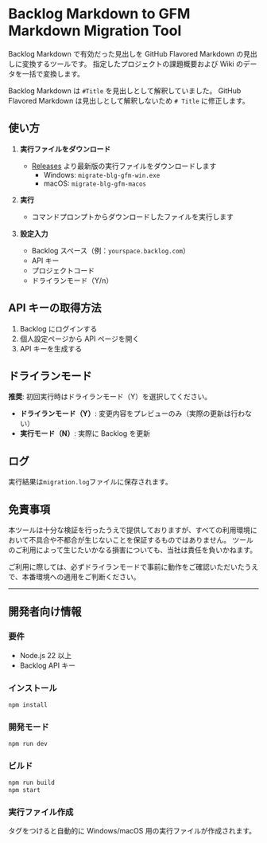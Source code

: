 # Backlog Markdown to GFM Markdown Migration Tool

Backlog Markdown で有効だった見出しを GitHub Flavored Markdown の見出しに変換するツールです。
指定したプロジェクトの課題概要および Wiki のデータを一括で変換します。

Backlog Markdown は `#Title` を見出しとして解釈していました。
GitHub Flavored Markdown は見出しとして解釈しないため `# Title` に修正します。

## 使い方

1. **実行ファイルをダウンロード**
   - [Releases](https://github.com/tsuyoshizawa/migrate-blg-gfm-markdown/releases) より最新版の実行ファイルをダウンロードします
      - Windows: `migrate-blg-gfm-win.exe`
      - macOS: `migrate-blg-gfm-macos`

2. **実行**
   - コマンドプロンプトからダウンロードしたファイルを実行します

3. **設定入力**
   - Backlog スペース（例：`yourspace.backlog.com`）
   - API キー
   - プロジェクトコード
   - ドライランモード（Y/n）

## API キーの取得方法

1. Backlog にログインする
2. 個人設定ページから API ページを開く
3. API キーを生成する

## ドライランモード

**推奨**: 初回実行時はドライランモード（Y）を選択してください。

- **ドライランモード（Y）**: 変更内容をプレビューのみ（実際の更新は行わない）
- **実行モード（N）**: 実際に Backlog を更新

## ログ

実行結果は`migration.log`ファイルに保存されます。

## 免責事項

本ツールは十分な検証を行ったうえで提供しておりますが、すべての利用環境において不具合や不都合が生じないことを保証するものではありません。
ツールのご利用によって生じたいかなる損害についても、当社は責任を負いかねます。

ご利用に際しては、必ずドライランモードで事前に動作をご確認いただいたうえで、本番環境への適用をご判断ください。

---

## 開発者向け情報

### 要件

- Node.js 22 以上
- Backlog API キー

### インストール

```bash
npm install
```

### 開発モード

```bash
npm run dev
```

### ビルド

```bash
npm run build
npm start
```

### 実行ファイル作成

タグをつけると自動的に Windows/macOS 用の実行ファイルが作成されます。
